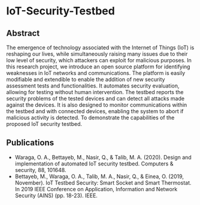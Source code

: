 # IoT-Security-Testbed

## Abstract 
The emergence of technology associated with the Internet of Things (IoT) is reshaping our lives, while simultaneously raising many issues due to their low level of security, which attackers can exploit for malicious purposes. In this research project, we introduce an open source platform for identifying weaknesses in IoT networks and communications. The platform is easily modifiable and extendible to enable the addition of new security assessment tests and functionalities. It automates security evaluation, allowing for testing without human intervention. The testbed reports the security problems of the tested devices and can detect all attacks made against the devices. It is also designed to monitor communications within the testbed and with connected devices, enabling the system to abort if malicious activity is detected. To demonstrate the capabilities of the proposed IoT security testbed.

## Publications
- Waraga, O. A., Bettayeb, M., Nasir, Q., & Talib, M. A. (2020). Design and implementation of automated IoT security testbed. Computers & security, 88, 101648.
- Bettayeb, M., Waraga, O. A., Talib, M. A., Nasir, Q., & Einea, O. (2019, November). IoT Testbed Security: Smart Socket and Smart Thermostat. In 2019 IEEE Conference on Application, Information and Network Security (AINS) (pp. 18-23). IEEE.
